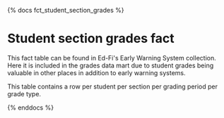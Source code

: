 
{% docs fct_student_section_grades %}

# Student section grades fact

This fact table can be found in Ed-Fi's Early Warning System collection. Here it is included in the grades data mart due to student grades being valuable in other places in addition to early warning systems.

This table contains a row per student per section per grading period per grade type.

{% enddocs %}
